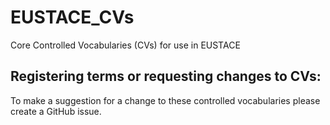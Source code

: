 # EUSTACE_CVs
Core Controlled Vocabularies (CVs) for use in EUSTACE

Registering terms or requesting changes to CVs:
----------------

To make a suggestion for a change to these controlled vocabularies please create a GitHub issue.

